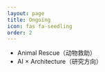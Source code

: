 ```yaml
---
layout: page
title: Ongoing
icon: fas fa-seedling
order: 2
---
```

- Animal Rescue（动物救助）
- AI × Architecture（研究方向）
